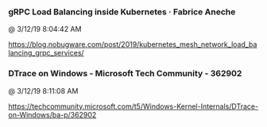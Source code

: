 ﻿

### gRPC Load Balancing inside Kubernetes · Fabrice Aneche
@ 3/12/19 8:04:42 AM

https://blog.nobugware.com/post/2019/kubernetes_mesh_network_load_balancing_grpc_services/



### DTrace on Windows - Microsoft Tech Community - 362902
@ 3/12/19 8:11:08 AM

https://techcommunity.microsoft.com/t5/Windows-Kernel-Internals/DTrace-on-Windows/ba-p/362902

